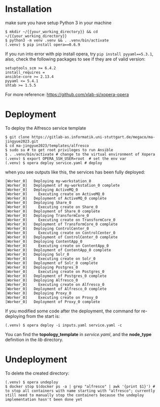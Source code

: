 
# Installation
make sure you have setup Python 3 in your machine
```console
$ mkdir ~/{{your_working_directory}} && cd ~/{{your_working_directory}}
$ python3 -m venv .venv && . .venv/bin/activate
(.venv) $ pip install opera==0.6.9
```
If you run into error with pip install opera, try 
```pip install pyyaml==5.3.1```, also, check the following packages to see if they are of valid version:
```
setuptools_scm >= 6.4.2
install_requires =
ansible-core >= 2.13.4
pyyaml <= 5.4.1
shtab >= 1.5.5
```
For more reference: https://github.com/xlab-si/xopera-opera
# Deployment
To deploy the Alfresco service template
``` console
$ git clone https://gitlab-as.informatik.uni-stuttgart.de/megaco/ma-jingyue2023.git
$ cd ma-jingyue2023/templates/alfresco
$ sudo su # to get root privileges to run Ansible
$ . .venv/bin/activate # change to the virtual environment of Xopera
(.venv) $ export OPERA_SSH_USER=root  # set the env var
(.venv) $ opera deploy service.yaml # deploy
```

when you see outputs like this, the services has been fully deployed:
```
[Worker_0]   Deploying my-workstation_0
[Worker_0]   Deployment of my-workstation_0 complete
[Worker_0]   Deploying ActiveMQ_0
[Worker_0]     Executing create on ActiveMQ_0
[Worker_0]   Deployment of ActiveMQ_0 complete
[Worker_0]   Deploying Share_0
[Worker_0]     Executing create on Share_0
[Worker_0]   Deployment of Share_0 complete
[Worker_0]   Deploying TransformCore_0
[Worker_0]     Executing create on TransformCore_0
[Worker_0]   Deployment of TransformCore_0 complete
[Worker_0]   Deploying ControlCenter_0
[Worker_0]     Executing create on ControlCenter_0
[Worker_0]   Deployment of ControlCenter_0 complete
[Worker_0]   Deploying ContentApp_0
[Worker_0]     Executing create on ContentApp_0
[Worker_0]   Deployment of ContentApp_0 complete
[Worker_0]   Deploying Solr_0
[Worker_0]     Executing create on Solr_0
[Worker_0]   Deployment of Solr_0 complete
[Worker_0]   Deploying Postgres_0
[Worker_0]     Executing create on Postgres_0
[Worker_0]   Deployment of Postgres_0 complete
[Worker_0]   Deploying Alfresco_0
[Worker_0]     Executing create on Alfresco_0
[Worker_0]   Deployment of Alfresco_0 complete
[Worker_0]   Deploying Proxy_0
[Worker_0]     Executing create on Proxy_0
[Worker_0]   Deployment of Proxy_0 complete
```
If you modified some code after the deployment, the command for re-deploying from the start is:
```console
(.venv) $ opera deploy -i inputs.yaml service.yaml -c
```
You can find the **topology_template** in _service.yaml_, and the **node_type** definition in the _lib_ directory.
# Undeployment
To delete the created directory:

```console
(.venv) $ opera undeploy
$ docker stop $(docker ps -a | grep "alfresco" | awk '{print $1}') # to stop all containers with name starting with "alfresco"; currently still need to manually stop the containers because the undeploy implementation hasn't been done yet
```